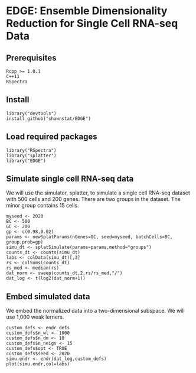 # EDGE: Ensemble Dimensionality Reduction for Single Cell RNA-seq Data

## Prerequisites
    Rcpp >= 1.0.1
    C++11
    RSpectra
    
## Install
    library("devtools")
    install_github("shawnstat/EDGE")

## Load required packages
    library("RSpectra")
    library("splatter")
    library("EDGE")

## Simulate single cell RNA-seq data
We will use the simulator, splatter, to simulate a single cell RNA-seq dataset with 500 cells and 200 genes. There are two groups in the dataset. The minor group contains 15 cells. 

    myseed <- 2020
    BC <- 500
    GC <- 200
    gp <- c(0.98,0.02)
    params <- newSplatParams(nGenes=GC, seed=myseed, batchCells=BC, group.prob=gp)
    simu_dt <- splatSimulate(params=params,method="groups")
    counts_dt <- counts(simu_dt)
    labs <- colData(simu_dt)[,3]
    rs <- colSums(counts_dt)
    rs_med <- median(rs)
    dat_norm <- sweep(counts_dt,2,rs/rs_med,"/")
    dat_log <- t(log2(dat_norm+1))

## Embed simulated data
We embed the normalized data into a two-dimensional subspace. We will use 1,000 weak lerners. 

    custom_defs <- endr_defs
    custom_defs$n_wl <- 1000
    custom_defs$n_dm <- 10
    custom_defs$n_neigs <- 15
    custom_defs$opt <- TRUE
    custom_defs$seed <- 2020
    simu.endr <- endr(dat_log,custom_defs)
    plot(simu.endr,col=labs)
